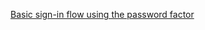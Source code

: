 [Basic sign-in flow using the password factor](/docs/guides/oie-embedded-sdk-use-case-basic-sign-in/aspnet/main/)
